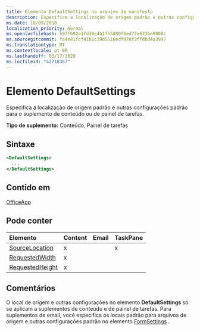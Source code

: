 ```yaml
---
title: Elemento DefaultSettings no arquivo de manifesto
description: Especifica a localização de origem padrão e outras configurações padrão para o suplemento de conteúdo ou de painel de tarefas.
ms.date: 10/09/2018
localization_priority: Normal
ms.openlocfilehash: b97f692a1fd39e4b1f55080f6ed77e623be0000c
ms.sourcegitcommit: fa4e81fcf41b1c39d5516edf078f3ffdbd4a3997
ms.translationtype: MT
ms.contentlocale: pt-BR
ms.lasthandoff: 03/17/2020
ms.locfileid: "42718367"
---
```

# <a name="defaultsettings-element"></a>Elemento DefaultSettings

Especifica a localização de origem padrão e outras configurações padrão para o suplemento de conteúdo ou de painel de tarefas.

**Tipo de suplemento:** Conteúdo, Painel de tarefas

## <a name="syntax"></a>Sintaxe

```XML
<DefaultSettings>
  ...
</DefaultSettings>
```

## <a name="contained-in"></a>Contido em

[OfficeApp](officeapp.md)

## <a name="can-contain"></a>Pode conter

|**Elemento**|**Content**|**Email**|**TaskPane**|
|:-----|:-----|:-----|:-----|
|[SourceLocation](sourcelocation.md)|x||x|
|[RequestedWidth](requestedwidth.md)|x|||
|[RequestedHeight](requestedheight.md)|x|||

## <a name="remarks"></a>Comentários

O local de origem e outras configurações no elemento **DefaultSettings** só se aplicam a suplementos de conteúdo e de painel de tarefas. Para suplementos de email, você especifica os locais padrão para arquivos de origem e outras configurações padrão no elemento [FormSettings](formsettings.md) .

